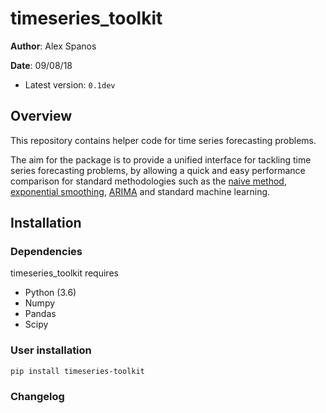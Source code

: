 # timeseries_toolkit

**Author**: Alex Spanos

**Date**: 09/08/18

* Latest version: `0.1dev`


## Overview

This repository contains helper code for time series forecasting
problems.

The aim for the package is to provide a unified interface for tackling
time series forecasting problems, by allowing a quick and easy performance
comparison for standard methodologies such as the
[naive method](https://en.wikipedia.org/wiki/Forecasting#Na%C3%AFve_approach),
[exponential smoothing](https://en.wikipedia.org/wiki/Exponential_smoothing),
[ARIMA](https://en.wikipedia.org/wiki/Autoregressive_integrated_moving_average) and standard machine
 learning.



## Installation

### Dependencies

timeseries_toolkit requires

- Python (3.6)
- Numpy
- Pandas
- Scipy

### User installation

`pip install timeseries-toolkit`


### Changelog